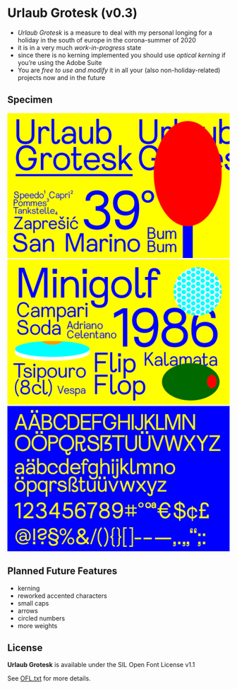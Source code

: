 # Urlaub Grotesk (v0.3)

* *Urlaub Grotesk* is a measure to deal with my personal longing for a holiday in the south of europe in the corona-summer of 2020
* it is in a very much *work-in-progress* state
* since there is no kerning implemented you should use *optical kerning* if you’re using the Adobe Suite
* You are *free to use and modify* it in all your (also non-holiday-related) projects now and in the future 

## Specimen

![Urlaub Grotesk Specimen 1](assets/urlaub-grotesk-specimen-web.png)
![Urlaub Grotesk Specimen 2](assets/urlaub-grotesk-specimen-web2.png)
![Urlaub Grotesk Specimen 3](assets/urlaub-grotesk-specimen-web3.png)

## Planned Future Features

* kerning
* reworked accented characters
* small caps
* arrows
* circled numbers
* more weights

## License

**Urlaub Grotesk** is available under the SIL Open Font License v1.1

See [OFL.txt](OFL.txt) for more details.
